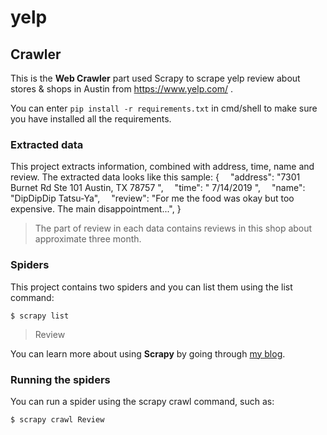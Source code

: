 # yelp

## Crawler

This is the **Web Crawler** part used Scrapy to scrape yelp review about stores & shops in Austin from https://www.yelp.com/ .

You can enter `pip install -r requirements.txt` in cmd/shell to make sure you have installed all the requirements.

### Extracted data

This project extracts information, combined with address, time, name and review. The extracted data looks like this sample:
{
 "address": "7301 Burnet Rd Ste 101  Austin, TX 78757 ",
 "time": "         7/14/2019       ",
 "name": "DipDipDip Tatsu-Ya",
 "review": "For me the  food was okay but too expensive. The main disappointment...",
}

> The part of review in each data contains reviews in this shop about approximate three month.

### Spiders

This project contains two spiders and you can list them using the list command:

```shell
$ scrapy list
```

> Review

You can learn more about using **Scrapy** by going through [my blog](https://stardust567.github.io/post/b2a.html).

### Running the spiders

You can run a spider using the scrapy crawl command, such as:

```powershell
$ scrapy crawl Review
```